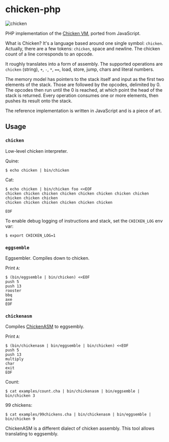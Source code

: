 # chicken-php

![chicken](doc/chicken.png)

PHP implementation of the [Chicken VM](http://torso.me/chicken), ported from
JavaScript.

What is Chicken? It's a language based around one single symbol: `chicken`.
Actually, there are a few tokens: `chicken`, space and newline. The chicken
count of a line corresponds to an opcode.

It roughly translates into a form of assembly. The supported operations are
`chicken` (string), `+`, `-`, `*`, `==`, load, store, jump, chars and literal
numbers.

The memory model has pointers to the stack itself and input as the first two
elements of the stack. Those are followed by the opcodes, delimited by 0. The
opcodes then run until the 0 is reached, at which point the head of the stack
is returned. Every operation consumes one or more elements, then pushes its
result onto the stack.

The reference implementation is written in JavaScript and is a piece of art.

## Usage

### `chicken`

Low-level chicken interpreter.

Quine:

    $ echo chicken | bin/chicken

Cat:

    $ echo chicken | bin/chicken foo <<EOF
    chicken chicken chicken chicken chicken chicken chicken chicken chicken chicken chicken
    chicken chicken chicken chicken chicken chicken

    EOF

To enable debug logging of instructions and stack, set the `CHICKEN_LOG` env var:

    $ export CHICKEN_LOG=1

### `eggsemble`

Eggsembler. Compiles down to chicken.

Print `A`:

    $ (bin/eggsemble | bin/chicken) <<EOF
    push 5
    push 13
    rooster
    bbq
    axe
    EOF

### `chickenasm`

Compiles [ChickenASM](https://github.com/powder96/ChickenASM) to eggsembly.

Print `A`:

    $ (bin/chickenasm | bin/eggsemble | bin/chicken) <<EOF
    push 5
    push 13
    multiply
    char
    exit
    EOF

Count:

    $ cat examples/count.cha | bin/chickenasm | bin/eggsemble | bin/chicken 3

99 chickens:

    $ cat examples/99chickens.cha | bin/chickenasm | bin/eggsemble | bin/chicken 9

ChickenASM is a different dialect of chicken assembly. This tool allows
translating to eggsembly.
